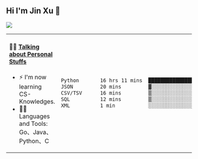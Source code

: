 
## Hi I'm Jin Xu 👋
![](https://komarev.com/ghpvc/?username=jiayouxujin&color=brightgreen&label=PROFILE+VIEWS)



<table align="center">
<tr>
<td valign="top" width="60%">

#### 🏋️‍♀️ <a href="https://github.com/jiayouxujin" target="_blank">Talking about Personal Stuffs</a>
<!-- recent_releases starts -->

- ⚡  I'm now learning CS-Knowledges.  
- 🏊‍♂️ Languages and Tools: Go、Java、Python、C
<!-- recent_releases ends -->
</td>
<td>
 
<!--START_SECTION:waka-->

```txt
Python       16 hrs 11 mins  ███████████████████████▓░   94.99 %
JSON         20 mins         ▓░░░░░░░░░░░░░░░░░░░░░░░░   02.00 %
CSV/TSV      16 mins         ▒░░░░░░░░░░░░░░░░░░░░░░░░   01.57 %
SQL          12 mins         ▒░░░░░░░░░░░░░░░░░░░░░░░░   01.26 %
XML          1 min           ░░░░░░░░░░░░░░░░░░░░░░░░░   00.14 %
```

<!--END_SECTION:waka-->
 
</td>
</tr>
</table>





